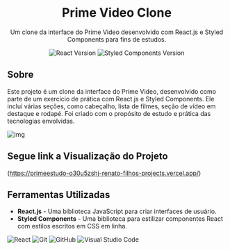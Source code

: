 <!-- Título -->
<h1 align="center">Prime Video Clone</h1>

<!-- Descrição -->
<p align="center">Um clone da interface do Prime Video desenvolvido com React.js e Styled Components para fins de estudos.</p>

<!-- Badges -->
<p align="center">
    <img src="https://img.shields.io/badge/React-17.0.2-blue" alt="React Version">
    <img src="https://img.shields.io/badge/Styled%20Components-5.3.0-orange" alt="Styled Components Version">
</p>

<!-- Sobre -->
## Sobre

Este projeto é um clone da interface do Prime Video, desenvolvido como parte de um exercício de prática com React.js e Styled Components. Ele inclui várias seções, como cabeçalho, lista de filmes, seção de vídeo em destaque e rodapé. Foi criado com o propósito de estudo e prática das tecnologias envolvidas.

![img](https://github.com/RenatofilhoDevandtech/styled/assets/59034938/c25c5e5f-329c-4ae6-9deb-772e9a2bd0db)

## Segue link a Visualização do Projeto
(https://primeestudo-o30u5zshj-renato-filhos-projects.vercel.app/)

<!-- Ferramentas Utilizadas -->
## Ferramentas Utilizadas

- **React.js** - Uma biblioteca JavaScript para criar interfaces de usuário.
- **Styled Components** - Uma biblioteca para estilizar componentes React com estilos escritos em CSS em linha.

![React](https://img.shields.io/badge/-React-333333?style=flat&logo=react)
![Git](https://img.shields.io/badge/-Git-333333?style=flat&logo=git)
![GitHub](https://img.shields.io/badge/-GitHub-333333?style=flat&logo=github)
![Visual Studio Code](https://img.shields.io/badge/-Visual%20Studio%20Code-333333?style=flat&logo=visual-studio-code&logoColor=007ACC)
